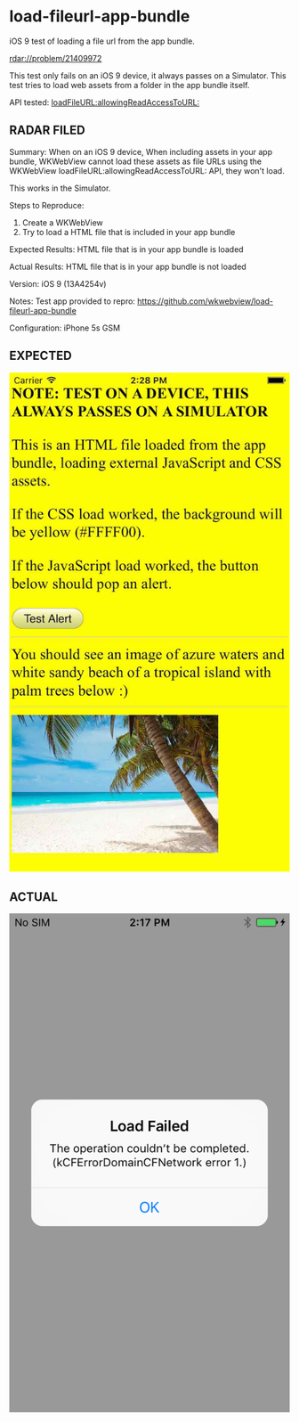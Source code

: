 # load-fileurl-app-bundle

iOS 9 test of loading a file url from the app bundle.

[rdar://problem/21409972](rdar://problem/21409972)

This test only fails on an iOS 9 device, it always passes on a Simulator.
This test tries to load web assets from a folder in the app bundle itself.

API tested: [loadFileURL:allowingReadAccessToURL:](https://github.com/WebKit/webkit/blob/f5e93b587422c2471cf2b79944ef6b0c3557a7d5/Source/WebKit2/UIProcess/API/Cocoa/WKWebView.h#L101)


## RADAR FILED

Summary:
When on an iOS 9 device, When including assets in your app bundle, WKWebView cannot load these assets as file URLs using the WKWebView loadFileURL:allowingReadAccessToURL:  API, they won't load.

This works in the Simulator.

Steps to Reproduce:
1. Create a WKWebView
2. Try to load a HTML file that is included in your app bundle

Expected Results:
HTML file that is in your app bundle is loaded

Actual Results:
HTML file that is in your app bundle is not loaded

Version:
iOS 9 (13A4254v)

Notes:
Test app provided to repro: https://github.com/wkwebview/load-fileurl-app-bundle

Configuration:
iPhone 5s GSM 

## EXPECTED

![](results/expected.jpg)


## ACTUAL

![](results/actual.png)